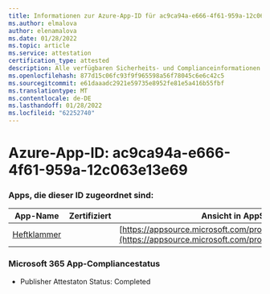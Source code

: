 ```yaml
---
title: Informationen zur Azure-App-ID für ac9ca94a-e666-4f61-959a-12c063e13e69
ms.author: elmalova
author: elenamalova
ms.date: 01/28/2022
ms.topic: article
ms.service: attestation
certification_type: attested
description: Alle verfügbaren Sicherheits- und Complianceinformationen für ac9ca94a-e666-4f61-959a-12c063e13e69.
ms.openlocfilehash: 877d15c06fc93f9f965598a56f78045c6e6c42c5
ms.sourcegitcommit: e61daaadc2921e59735e8952fe81e5a416b55fbf
ms.translationtype: MT
ms.contentlocale: de-DE
ms.lasthandoff: 01/28/2022
ms.locfileid: "62252740"
---
```

# <a name="azure-app-id-ac9ca94a-e666-4f61-959a-12c063e13e69"></a>Azure-App-ID: ac9ca94a-e666-4f61-959a-12c063e13e69


### <a name="apps-associated-with-this-id"></a>Apps, die dieser ID zugeordnet sind:
| **App-Name** | **Zertifiziert** | **Ansicht in AppSource** |
|--------------|---------------|-----------------------|
| [Heftklammer](https://docs.microsoft.com/microsoft-365-app-certification/forward/WA200003281) |  | [https://appsource.microsoft.com/product/office/WA200003281](https://appsource.microsoft.com/product/office/WA200003281) |

### <a name="microsoft-365-app-compliance-status"></a>Microsoft 365 App-Compliancestatus
- Publisher Attestaton Status: Completed
